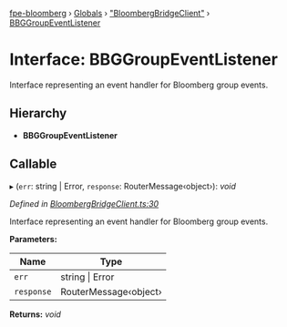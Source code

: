 [fpe-bloomberg](../README.md) › [Globals](../globals.md) › ["BloombergBridgeClient"](../modules/_bloombergbridgeclient_.md) › [BBGGroupEventListener](_bloombergbridgeclient_.bbggroupeventlistener.md)

# Interface: BBGGroupEventListener

Interface representing an event handler for Bloomberg group events.

## Hierarchy

* **BBGGroupEventListener**

## Callable

▸ (`err`: string | Error, `response`: RouterMessage‹object›): *void*

*Defined in [BloombergBridgeClient.ts:30](https://github.com/ChartIQ/fpe-bloomberg/blob/e95af2e/src/clients/BloombergBridgeClient/BloombergBridgeClient.ts#L30)*

Interface representing an event handler for Bloomberg group events.

**Parameters:**

Name | Type |
------ | ------ |
`err` | string &#124; Error |
`response` | RouterMessage‹object› |

**Returns:** *void*
